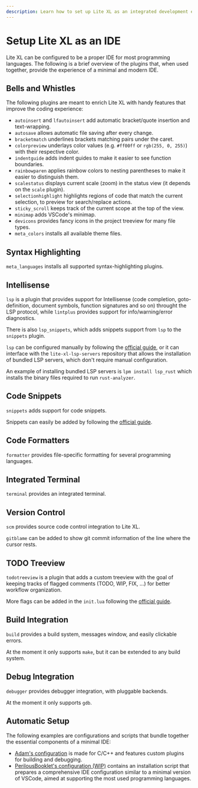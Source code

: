 ```yaml
---
description: Learn how to set up Lite XL as an integrated development environment.
---
```


# Setup Lite XL as an IDE

Lite XL can be configured to be a proper IDE for most programming languages.
The following is a brief overview of the plugins that, when used together,
provide the experience of a minimal and modern IDE.

## Bells and Whistles

The following plugins are meant to enrich Lite XL with handy features that improve the coding experience:

- `autoinsert` and `lfautoinsert` add automatic bracket/quote insertion and text-wrapping.
- `autosave` allows automatic file saving after every change.
- `bracketmatch` underlines brackets matching pairs under the caret.
- `colorpreview` underlays color values (e.g. `#ff00ff` or `rgb(255, 0, 255)`) with their respective color.
- `indentguide` adds indent guides to make it easier to see function boundaries.
- `rainbowparen` applies rainbow colors to nesting parentheses to make it easier to distinguish them.
- `scalestatus` displays current scale (zoom) in the status view (it depends on the `scale` plugin).
- `selectionhighlight` highlights regions of code that match the current selection, 
  to preview for search/replace actions.
- `sticky_scroll` keeps track of the current scope at the top of the view.
- `minimap` adds VSCode's minimap.
- `devicons` provides fancy icons in the project treeview for many file types.
- `meta_colors` installs all available theme files.

## Syntax Highlighting

`meta_languages` installs all supported syntax-highlighting plugins.

## Intellisense

`lsp` is a plugin that provides support for Intellisense (code completion, goto-definition, 
document symbols, function signatures and so on) throught the LSP protocol,
while `lintplus` provides support for info/warning/error diagnostics.

There is also `lsp_snippets`, which adds snippets support from `lsp` to the `snippets` plugin.

`lsp` can be configured manually by following the [official guide][3], or it can interface with 
the `lite-xl-lsp-servers` repository that allows the installation of bundled LSP servers, which don't 
require manual configuration.

An example of installing bundled LSP servers is `lpm install lsp_rust` which installs the binary 
files required to run `rust-analyzer`.

## Code Snippets

`snippets` adds support for code snippets.

Snippets can easily be added by following the [official guide][5].

## Code Formatters

`formatter` provides file-specific formatting for several programming languages.

## Integrated Terminal

`terminal` provides an integrated terminal.

## Version Control

`scm` provides source code control integration to Lite XL.

`gitblame` can be added to show git commit information of the line where the cursor rests.

## TODO Treeview

`todotreeview` is a plugin that adds a custom treeview with the goal of keeping tracks of 
flagged comments (TODO, WIP, FIX, ...) for better workflow organization.

More flags can be added in the `init.lua` following the [official guide][4].

## Build Integration

`build` provides a build system, messages window, and easily clickable errors.

At the moment it only supports `make`, but it can be extended to any build system.

## Debug Integration

`debugger` provides debugger integration, with pluggable backends.

At the moment it only supports `gdb`.

## Automatic Setup

The following examples are configurations and scripts that bundle together the essential components 
of a minimal IDE:

- [Adam's configuration][1] is made for C/C++ and features custom plugins for building and debugging.
- [PerilousBooklet's configuration (WIP)][2] contains an installation script that prepares a 
  comprehensive IDE configuration similar to a minimal version of VSCode, aimed at supporting 
  the most used programming languages.


[1]: https://github.com/adamharrison/lite-xl-ide
[2]: https://github.com/PerilousBooklet/lite-xl-ide
[3]: https://github.com/lite-xl/lite-xl-lsp?tab=readme-ov-file#setting-a-lsp-server
[4]: https://github.com/drmargarido/TodoTreeView?tab=readme-ov-file#instructions
[5]: https://github.com/vqns/lite-xl-snippets?tab=readme-ov-file#usage
